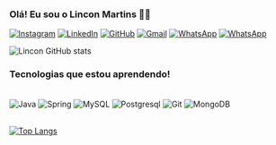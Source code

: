 ### Olá! Eu sou o Lincon Martins 🖐🏼

[![Instagram](https://img.shields.io/badge/Instagram-E4405F?style=for-the-badge&logo=instagram&logoColor=white)](https://www.instagram.com/lincondc/)
[![LinkedIn](https://img.shields.io/badge/LinkedIn-0077B5?style=for-the-badge&logo=linkedin&logoColor=white)](https://www.linkedin.com/in/linconmm/)
[![GitHub](https://img.shields.io/badge/GitHub-100000?style=for-the-badge&logo=github&logoColor=white)](https://github.com/LinconDC)
[![Gmail](https://img.shields.io/badge/Gmail-D14836?style=for-the-badge&logo=gmail&logoColor=white)](linconmartins18@gmail.com)
[![WhatsApp](https://img.shields.io/badge/WhatsApp-25D366?style=for-the-badge&logo=whatsapp&logoColor=white)](https://api.whatsapp.com/send?phone=5551993554537&text=Ol%C3%A1%20Lincon)
[![WhatsApp](https://img.shields.io/badge/Telegram-2CA5E0?style=for-the-badge&logo=telegram&logoColor=white)](https://t.me/Lincondc)


![Lincon GitHub stats](https://github-readme-stats.vercel.app/api?username=linconDC&show_icons=true&theme=dark)


### Tecnologias que estou aprendendo!

<div style="display: inline_block"><br/>
<img align="center" alt="Java" src="https://img.shields.io/badge/Java-ED8B00?style=for-the-badge&logo=java&logoColor=white"/>
<img align="center" alt="Spring" src="https://img.shields.io/badge/Spring-6DB33F?style=for-the-badge&logo=spring&logoColor=white"/>
<img align="center" alt="MySQL" src="https://img.shields.io/badge/MySQL-00000F?style=for-the-badge&logo=mysql&logoColor=white"/>
<img align="center" alt="Postgresql" src="https://img.shields.io/badge/PostgreSQL-316192?style=for-the-badge&logo=postgresql&logoColor=white"/>
<img align="center" alt="Git" src="https://img.shields.io/badge/Git-E34F26?style=for-the-badge&logo=git&logoColor=white"/>
<img align="center" alt="MongoDB" src="https://img.shields.io/badge/MongoDB-4EA94B?style=for-the-badge&logo=mongodb&logoColor=white"/></div> <br/>

[![Top Langs](https://github-readme-stats.vercel.app/api/top-langs/?username=LinconDC&layout=compact)](https://github.com/LinconDC/github-readme-stats) <br/>




